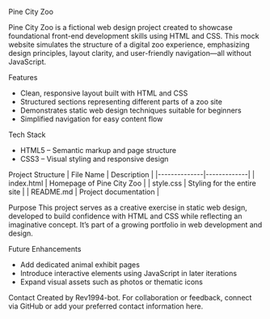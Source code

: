 

Pine City Zoo

Pine City Zoo is a fictional web design project created to showcase foundational front-end development skills using HTML and CSS. This mock website simulates the structure of a digital zoo experience, emphasizing design principles, layout clarity, and user-friendly navigation—all without JavaScript.

Features
- Clean, responsive layout built with HTML and CSS
- Structured sections representing different parts of a zoo site
- Demonstrates static web design techniques suitable for beginners
- Simplified navigation for easy content flow

Tech Stack
- HTML5 – Semantic markup and page structure
- CSS3 – Visual styling and responsive design

Project Structure
| File Name    | Description |
|--------------|-------------|
| index.html | Homepage of Pine City Zoo |
| style.css  | Styling for the entire site |
| README.md  | Project documentation |

Purpose
This project serves as a creative exercise in static web design, developed to build confidence with HTML and CSS while reflecting an imaginative concept. It’s part of a growing portfolio in web development and design.

Future Enhancements
- Add dedicated animal exhibit pages
- Introduce interactive elements using JavaScript in later iterations
- Expand visual assets such as photos or thematic icons

Contact
Created by Rev1994-bot. For collaboration or feedback, connect via GitHub or add your preferred contact information here.
